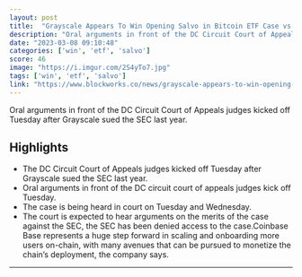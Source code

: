 ```yaml
---
layout: post
title:  "Grayscale Appears To Win Opening Salvo in Bitcoin ETF Case vs SEC"
description: "Oral arguments in front of the DC Circuit Court of Appeals judges kicked off Tuesday after Grayscale sued the SEC last year."
date: "2023-03-08 09:10:48"
categories: ['win', 'etf', 'salvo']
score: 46
image: "https://i.imgur.com/2S4yTo7.jpg"
tags: ['win', 'etf', 'salvo']
link: "https://www.blockworks.co/news/grayscale-appears-to-win-opening-sec"
---
```


Oral arguments in front of the DC Circuit Court of Appeals judges kicked off Tuesday after Grayscale sued the SEC last year.

## Highlights

- The DC Circuit Court of Appeals judges kicked off Tuesday after Grayscale sued the SEC last year.
- Oral arguments in front of the DC circuit court of appeals judges kick off Tuesday.
- The case is being heard in court on Tuesday and Wednesday.
- The court is expected to hear arguments on the merits of the case against the SEC, the SEC has been denied access to the case.Coinbase Base represents a huge step forward in scaling and onboarding more users on-chain, with many avenues that can be pursued to monetize the chain’s deployment, the company says.

---
